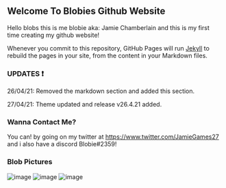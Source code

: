 ## Welcome To Blobies Github Website

Hello blobs this is me blobie aka: Jamie Chamberlain and this is my first time creating my github website!

Whenever you commit to this repository, GitHub Pages will run [Jekyll](https://jekyllrb.com/) to rebuild the pages in your site, from the content in your Markdown files.

### UPDATES ❗
26/04/21: Removed the markdown section and added this section.

27/04/21: Theme updated and release v26.4.21 added.

### Wanna Contact Me?

You can! by going on my twitter at https://www.twitter.com/JamieGames27 and i also have a discord Blobie#2359!

### Blob Pictures 
![image](https://user-images.githubusercontent.com/75278459/116000139-e8b26a80-a5e6-11eb-8bca-04829e8cbcf8.png)
![image](https://user-images.githubusercontent.com/75278459/116000165-f2d46900-a5e6-11eb-8cd1-c9b6e25d2227.png)
![image](https://user-images.githubusercontent.com/75278459/116000223-3929c800-a5e7-11eb-8e17-e3c2fd96d235.png)



